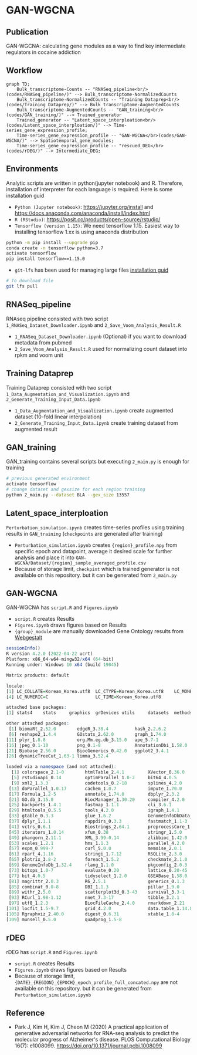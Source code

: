# GAN-WGCNA

## Publication
GAN-WGCNA: calculating gene modules as a way to find key intermediate regulators in cocaine addiction

## Workflow
```mermaid
graph TD;
    Bulk_transcriptome-Counts -- "RNASeq_pipeline<br/>(codes/RNASeq_pipeline/)" --> Bulk_transcriptome-NormalizedCounts
    Bulk_transcriptome-NormalizedCounts -- "Training Dataprep<br/>(codes/Training Dataprep/)" --> Bulk_transcriptome-AugmentedCounts
    Bulk_transcriptome-AugmentedCounts -- "GAN_training<br/>(codes/GAN_training/)" --> Trained_generator
    Trained_generator -- "Latent_space_interploation<br/>(codes/Latent_space_interploation/)" --> Time-series_gene_expression_profile;
    Time-series_gene_expression_profile -- "GAN-WGCNA</br>(codes/GAN-WGCNA/)" --> Spatiotemporal_gene_modules;
    Time-series_gene_expression_profile -- "rescued_DEG</br>(codes/rDEG/)" --> Intermediate_DEG;

```

## Environments
Analytic scripts are written in python(jupyter notebook) and R. Therefore, installation of interpreter for each language is required. Here is some installation guid
- `Python (Jupyter notebook)`: https://jupyter.org/install and https://docs.anaconda.com/anaconda/install/index.html
- `R (RStudio)`: https://posit.co/products/open-source/rstudio/
- `Tensorflow (version 1.15)`: We need tensorflow 1.15. Easiest way to installing tensorflow 1.xx is using anaconda distribution
```bash
python -m pip install --upgrade pip
conda create -n tensorflow python=3.7
activate tensorflow
pip install tensorflow==1.15.0
```
- `git-lfs` has been used for managing large files  [installation guid](https://github.com/git-lfs/git-lfs/wiki/Installation)
```bash
# To download file
git lfs pull
```

## RNASeq_pipeline
RNAseq pipeline consisted with two script `1_RNASeq_Dataset_Downloader.ipynb` and `2_Save_Voom_Analysis_Result.R`
- `1_RNASeq_Dataset_Downloader.ipynb` (Optional) if you want to download metadata from pubmed
- `2_Save_Voom_Analysis_Result.R` used for normalizing count dataset into rpkm and voom unit

## Training Dataprep
Training Dataprep consisted with two script `1_Data_Augmentation_and_Visualization.ipynb` and `2_Generate_Training_Input_Data.ipynb`
- `1_Data_Augmentation_and_Visualization.ipynb`  create augmented dataset (10-fold linear interpolation)
- `2_Generate_Training_Input_Data.ipynb` create training dataset from augmented result

## GAN_training
GAN_training contains several scripts but executing `2_main.py` is enough for training
```bash
# previous generated environment
activate tensorflow
# change dataset and gexsize for each region training
python 2_main.py --dataset BLA --gex_size 13557
```

## Latent_space_interploation
`Perturbation_simulation.ipynb` creates time-series profiles using training results in `GAN_training` (`checkpoints` are generated after training)
- `Perturbation_simulation.ipynb` creates `{region}_profile.npy` from specific epoch and datapoint, average it desired scale for further analysis and place it into `GAN-WGCNA/Dataset/{region}_sample_averaged_profile.csv`
- Because of storage limit, `checkpint` which is trained generator is not available on this repository. but it can be generated from `2_main.py`

## GAN-WGCNA
GAN-WGCNA has `script.R` and `Figures.ipynb`
- `script.R` creates Results
- `Figures.ipynb` draws figures based on Results
- `{group}_module` are manually downloaded Gene Ontology results from [Webgestalt](https://www.webgestalt.org/)

```r
sessionInfo() 
R version 4.2.0 (2022-04-22 ucrt)
Platform: x86_64-w64-mingw32/x64 (64-bit)
Running under: Windows 10 x64 (build 19045)

Matrix products: default

locale:
[1] LC_COLLATE=Korean_Korea.utf8  LC_CTYPE=Korean_Korea.utf8    LC_MONETARY=Korean_Korea.utf8
[4] LC_NUMERIC=C                  LC_TIME=Korean_Korea.utf8    

attached base packages:
[1] stats4    stats     graphics  grDevices utils     datasets  methods   base     

other attached packages:
 [1] biomaRt_2.52.0        edgeR_3.38.4          hash_2.2.6.2          phytools_1.5-1        maps_3.4.1           
 [6] reshape2_1.4.4        GOstats_2.62.0        graph_1.74.0          Category_2.62.0       Matrix_1.4-1         
[11] plyr_1.8.8            org.Mm.eg.db_3.15.0   ape_5.7-1             RFLPtools_2.0         RColorBrewer_1.1-3   
[16] jpeg_0.1-10           png_0.1-8             AnnotationDbi_1.58.0  IRanges_2.30.1        S4Vectors_0.34.0     
[21] Biobase_2.56.0        BiocGenerics_0.42.0   ggplot2_3.4.1         WGCNA_1.72-1          fastcluster_1.2.3    
[26] dynamicTreeCut_1.63-1 limma_3.52.4         

loaded via a namespace (and not attached):
  [1] colorspace_2.1-0        htmlTable_2.4.1         XVector_0.36.0          base64enc_0.1-3        
  [5] rstudioapi_0.14         optimParallel_1.0-2     bit64_4.0.5             fansi_1.0.4            
  [9] xml2_1.3.3              codetools_0.2-18        splines_4.2.0           mnormt_2.1.1           
 [13] doParallel_1.0.17       cachem_1.0.7            impute_1.70.0           knitr_1.42             
 [17] Formula_1.2-5           annotate_1.74.0         dbplyr_2.3.2            cluster_2.1.3          
 [21] GO.db_3.15.0            BiocManager_1.30.20     compiler_4.2.0          httr_1.4.5             
 [25] backports_1.4.1         fastmap_1.1.1           cli_3.6.1               prettyunits_1.1.1      
 [29] htmltools_0.5.5         tools_4.2.0             igraph_1.4.1            coda_0.19-4            
 [33] gtable_0.3.3            glue_1.6.2              GenomeInfoDbData_1.2.8  clusterGeneration_1.3.7
 [37] dplyr_1.1.1             rappdirs_0.3.3          fastmatch_1.1-3         Rcpp_1.0.10            
 [41] vctrs_0.6.1             Biostrings_2.64.1       preprocessCore_1.58.0   nlme_3.1-157           
 [45] iterators_1.0.14        xfun_0.38               stringr_1.5.0           lifecycle_1.0.3        
 [49] phangorn_2.11.1         XML_3.99-0.14           zlibbioc_1.42.0         MASS_7.3-57            
 [53] scales_1.2.1            hms_1.1.3               parallel_4.2.0          RBGL_1.72.0            
 [57] expm_0.999-7            curl_5.0.0              memoise_2.0.1           gridExtra_2.3          
 [61] rpart_4.1.16            stringi_1.7.12          RSQLite_2.3.0           genefilter_1.78.0      
 [65] plotrix_3.8-2           foreach_1.5.2           checkmate_2.1.0         filelock_1.0.2         
 [69] GenomeInfoDb_1.32.4     rlang_1.1.0             pkgconfig_2.0.3         matrixStats_0.63.0     
 [73] bitops_1.0-7            evaluate_0.20           lattice_0.20-45         htmlwidgets_1.6.2      
 [77] bit_4.0.5               tidyselect_1.2.0        GSEABase_1.58.0         AnnotationForge_1.38.1
 [81] magrittr_2.0.3          R6_2.5.1                generics_0.1.3          Hmisc_5.0-1            
 [85] combinat_0.0-8          DBI_1.1.3               pillar_1.9.0            foreign_0.8-82         
 [89] withr_2.5.0             scatterplot3d_0.3-43    survival_3.3-1          KEGGREST_1.36.3        
 [93] RCurl_1.98-1.12         nnet_7.3-17             tibble_3.2.1            crayon_1.5.2           
 [97] utf8_1.2.3              BiocFileCache_2.4.0     rmarkdown_2.21          progress_1.2.2         
[101] locfit_1.5-9.7          grid_4.2.0              data.table_1.14.8       blob_1.2.4             
[105] Rgraphviz_2.40.0        digest_0.6.31           xtable_1.8-4            numDeriv_2016.8-1.1    
[109] munsell_0.5.0           quadprog_1.5-8     
```

## rDEG
rDEG has `script.R` and `Figures.ipynb`
- `script.R` creates Results
- `Figures.ipynb` draws figures based on Results
- Because of storage limit, `{DATE}_{REGION}_{EPOCH}_epoch_profile_full_concated.npy` are not available on this repository. but it can be generated from `Perturbation_simulation.ipynb`

## Reference
- Park J, Kim H, Kim J, Cheon M (2020) A practical application of generative adversarial networks for RNA-seq analysis to predict the molecular progress of Alzheimer's disease. PLOS Computational Biology 16(7): e1008099. https://doi.org/10.1371/journal.pcbi.1008099
